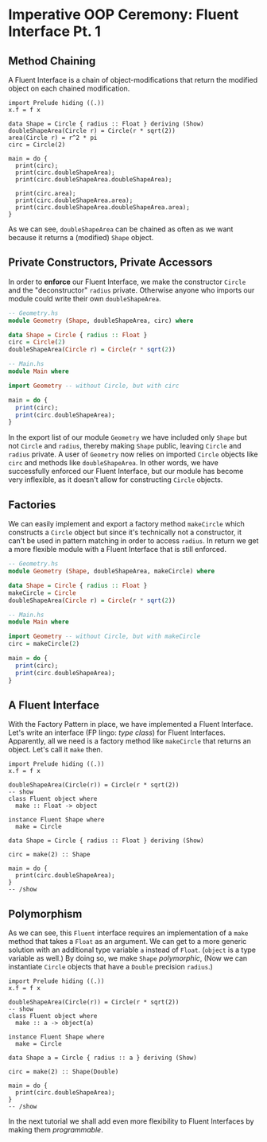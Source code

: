 # Imperative OOP Ceremony: Fluent Interface Pt. 1

## Method Chaining

A Fluent Interface is a chain of object-modifications that return the modified object on each chained modification.

``` active haskell
import Prelude hiding ((.))
x.f = f x

data Shape = Circle { radius :: Float } deriving (Show)
doubleShapeArea(Circle r) = Circle(r * sqrt(2))
area(Circle r) = r^2 * pi
circ = Circle(2)

main = do {
  print(circ);
  print(circ.doubleShapeArea);
  print(circ.doubleShapeArea.doubleShapeArea);

  print(circ.area);
  print(circ.doubleShapeArea.area);
  print(circ.doubleShapeArea.doubleShapeArea.area);
}
```

As we can see, `doubleShapeArea` can be chained as often as we want because it returns a (modified) `Shape` object.


## Private Constructors, Private Accessors

In order to **enforce** our Fluent Interface, we make the constructor `Circle` and the "deconstructor" `radius` private. Otherwise anyone who imports our module could write their own `doubleShapeArea`.

``` haskell
-- Geometry.hs
module Geometry (Shape, doubleShapeArea, circ) where

data Shape = Circle { radius :: Float }
circ = Circle(2)
doubleShapeArea(Circle r) = Circle(r * sqrt(2))

-- Main.hs
module Main where

import Geometry -- without Circle, but with circ

main = do {
  print(circ);
  print(circ.doubleShapeArea);
}
```

In the export list of our module `Geometry` we have included only `Shape` but not `Circle` and `radius`, thereby making `Shape` public, leaving `Circle` and `radius` private. A user of `Geometry` now relies on imported `Circle` objects like `circ` and methods like `doubleShapeArea`. In other words, we have successfully enforced our Fluent Interface, but our module has become very inflexible, as it doesn't allow for constructing `Circle` objects.

## Factories

We can easily implement and export a factory method `makeCircle` which constructs a `Circle` object but since it's technically not a constructor, it can't be used in pattern matching in order to access `radius`. In return we get a more flexible module with a Fluent Interface that is still enforced.

``` haskell
-- Geometry.hs
module Geometry (Shape, doubleShapeArea, makeCircle) where

data Shape = Circle { radius :: Float }
makeCircle = Circle
doubleShapeArea(Circle r) = Circle(r * sqrt(2))

-- Main.hs
module Main where

import Geometry -- without Circle, but with makeCircle
circ = makeCircle(2)

main = do {
  print(circ);
  print(circ.doubleShapeArea);
}
```

## A Fluent Interface

With the Factory Pattern in place, we have implemented a Fluent Interface. Let's write an interface (FP lingo: *type class*) for Fluent Interfaces. Apparently, all we need is a factory method like `makeCircle` that returns an object. Let's call it `make` then.

``` active haskell
import Prelude hiding ((.))
x.f = f x

doubleShapeArea(Circle(r)) = Circle(r * sqrt(2))
-- show
class Fluent object where
  make :: Float -> object

instance Fluent Shape where
  make = Circle

data Shape = Circle { radius :: Float } deriving (Show)

circ = make(2) :: Shape

main = do {
  print(circ.doubleShapeArea);
}
-- /show
```

## Polymorphism

As we can see, this `Fluent` interface requires an implementation of a `make` method that takes a `Float` as an argument. We can get to a more generic solution with an additional type variable `a` instead of `Float`. (`object` is a type variable as well.) By doing so, we make `Shape` *polymorphic*, (Now we can instantiate `Circle` objects that have a `Double` precision `radius`.)

``` active haskell
import Prelude hiding ((.))
x.f = f x

doubleShapeArea(Circle(r)) = Circle(r * sqrt(2))
-- show
class Fluent object where
  make :: a -> object(a)

instance Fluent Shape where
  make = Circle

data Shape a = Circle { radius :: a } deriving (Show)

circ = make(2) :: Shape(Double)

main = do {
  print(circ.doubleShapeArea);
}
-- /show
```

In the next tutorial we shall add even more flexibility to Fluent Interfaces by making them *programmable*.